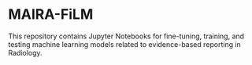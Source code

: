 # MAIRA-FiLM
 This repository contains Jupyter Notebooks for fine-tuning, training, and testing machine learning models related to evidence-based reporting in Radiology.
